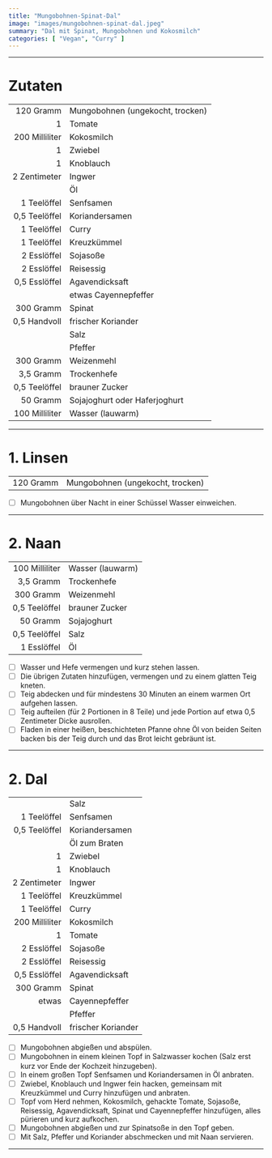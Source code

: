 ```yaml
---
title: "Mungobohnen-Spinat-Dal"
image: "images/mungobohnen-spinat-dal.jpeg"
summary: "Dal mit Spinat, Mungobohnen und Kokosmilch"
categories: [ "Vegan", "Curry" ]
---
```


---

# Zutaten

|                |                                  |
|---------------:|:---------------------------------|
|      120 Gramm | Mungobohnen (ungekocht, trocken) |
|              1 | Tomate                           |
| 200 Milliliter | Kokosmilch                       |
|              1 | Zwiebel                          |
|              1 | Knoblauch                        |
|   2 Zentimeter | Ingwer                           |
|                | Öl                               |
|    1 Teelöffel | Senfsamen                        |
|  0,5 Teelöffel | Koriandersamen                   |
|    1 Teelöffel | Curry                            |
|    1 Teelöffel | Kreuzkümmel                      |
|    2 Esslöffel | Sojasoße                         |
|    2 Esslöffel | Reisessig                        |
|  0,5 Esslöffel | Agavendicksaft                   |
|                | etwas Cayennepfeffer             |
|      300 Gramm | Spinat                           |
|   0,5 Handvoll | frischer Koriander               |
|                | Salz                             |
|                | Pfeffer                          |
|      300 Gramm | Weizenmehl                       |
|      3,5 Gramm | Trockenhefe                      |
|  0,5 Teelöffel | brauner Zucker                   |
|       50 Gramm | Sojajoghurt oder Haferjoghurt    |
| 100 Milliliter | Wasser (lauwarm)                 |

---

# 1. Linsen

|           |                                  |
|----------:|:---------------------------------|
| 120 Gramm | Mungobohnen (ungekocht, trocken) |

- [ ] Mungobohnen über Nacht in einer Schüssel Wasser einweichen.

---

# 2. Naan

|                |                  |
|---------------:|:-----------------|
| 100 Milliliter | Wasser (lauwarm) |
|      3,5 Gramm | Trockenhefe      |
|      300 Gramm | Weizenmehl       |
|  0,5 Teelöffel | brauner Zucker   |
|       50 Gramm | Sojajoghurt      |
|  0,5 Teelöffel | Salz             |
|    1 Esslöffel | Öl               |

- [ ] Wasser und Hefe vermengen und kurz stehen lassen.
- [ ] Die übrigen Zutaten hinzufügen, vermengen und zu einem glatten Teig kneten.
- [ ] Teig abdecken und für mindestens 30 Minuten an einem warmen Ort aufgehen lassen.
- [ ] Teig aufteilen (für 2 Portionen in 8 Teile) und jede Portion auf etwa 0,5 Zentimeter Dicke ausrollen.
- [ ] Fladen in einer heißen, beschichteten Pfanne ohne Öl von beiden Seiten backen bis der Teig durch und das Brot
  leicht gebräunt ist.

---

# 2. Dal

|                |                    |
|---------------:|:-------------------|
|                | Salz               |
|    1 Teelöffel | Senfsamen          |
|  0,5 Teelöffel | Koriandersamen     |
|                | Öl zum Braten      |
|              1 | Zwiebel            |
|              1 | Knoblauch          |
|   2 Zentimeter | Ingwer             |
|    1 Teelöffel | Kreuzkümmel        |
|    1 Teelöffel | Curry              |
| 200 Milliliter | Kokosmilch         |
|              1 | Tomate             |
|    2 Esslöffel | Sojasoße           |
|    2 Esslöffel | Reisessig          |
|  0,5 Esslöffel | Agavendicksaft     |
|      300 Gramm | Spinat             |
|          etwas | Cayennepfeffer     |
|                | Pfeffer            |
|   0,5 Handvoll | frischer Koriander |

- [ ] Mungobohnen abgießen und abspülen.
- [ ] Mungobohnen in einem kleinen Topf in Salzwasser kochen (Salz erst kurz vor Ende der Kochzeit hinzugeben).
- [ ] In einem großen Topf Senfsamen und Koriandersamen in Öl anbraten.
- [ ] Zwiebel, Knoblauch und Ingwer fein hacken, gemeinsam mit Kreuzkümmel und Curry hinzufügen und anbraten.
- [ ] Topf vom Herd nehmen, Kokosmilch, gehackte Tomate, Sojasoße, Reisessig, Agavendicksaft, Spinat und Cayennepfeffer
  hinzufügen, alles pürieren und kurz aufkochen.
- [ ] Mungobohnen abgießen und zur Spinatsoße in den Topf geben.
- [ ] Mit Salz, Pfeffer und Koriander abschmecken und mit Naan servieren.

---
